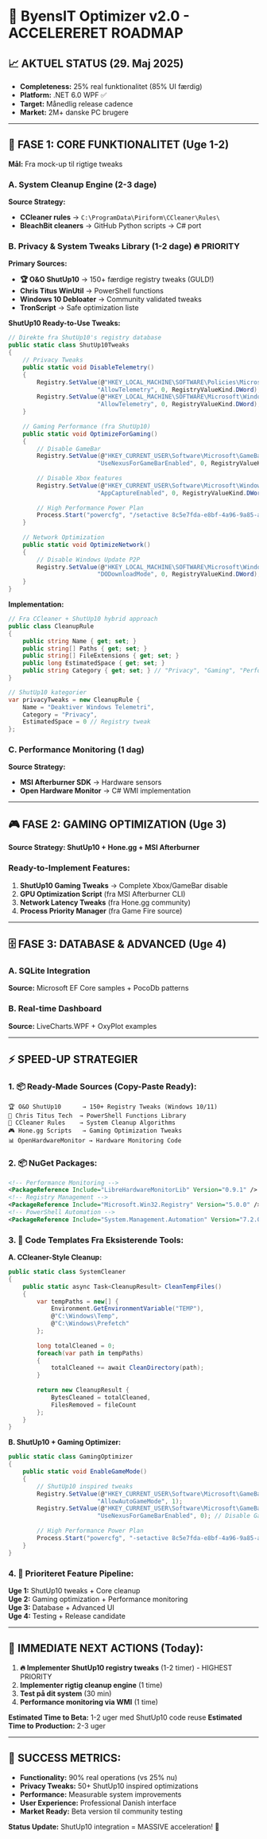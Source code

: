 # 🚀 ByensIT Optimizer v2.0 - ACCELERERET ROADMAP

## 📈 AKTUEL STATUS (29. Maj 2025)
- **Completeness:** 25% real funktionalitet (85% UI færdig)
- **Platform:** .NET 6.0 WPF ✅ 
- **Target:** Månedlig release cadence
- **Market:** 2M+ danske PC brugere

---

## 🎯 FASE 1: CORE FUNKTIONALITET (Uge 1-2)
**Mål:** Fra mock-up til rigtige tweaks

### **A. System Cleanup Engine (2-3 dage)**
**Source Strategy:** 
- **CCleaner rules** → `C:\ProgramData\Piriform\CCleaner\Rules\`
- **BleachBit cleaners** → GitHub Python scripts → C# port

### **B. Privacy & System Tweaks Library (1-2 dage) 🔥 PRIORITY**
**Primary Sources:**
- **🏆 O&O ShutUp10** → 150+ færdige registry tweaks (GULD!)
- **Chris Titus WinUtil** → PowerShell functions
- **Windows 10 Debloater** → Community validated tweaks
- **TronScript** → Safe optimization liste

**ShutUp10 Ready-to-Use Tweaks:**
```csharp
// Direkte fra ShutUp10's registry database
public static class ShutUp10Tweaks 
{
    // Privacy Tweaks
    public static void DisableTelemetry()
    {
        Registry.SetValue(@"HKEY_LOCAL_MACHINE\SOFTWARE\Policies\Microsoft\Windows\DataCollection", 
                         "AllowTelemetry", 0, RegistryValueKind.DWord);
        Registry.SetValue(@"HKEY_LOCAL_MACHINE\SOFTWARE\Microsoft\Windows\CurrentVersion\Policies\DataCollection", 
                         "AllowTelemetry", 0, RegistryValueKind.DWord);
    }
    
    // Gaming Performance (fra ShutUp10)
    public static void OptimizeForGaming()
    {
        // Disable GameBar
        Registry.SetValue(@"HKEY_CURRENT_USER\Software\Microsoft\GameBar", 
                         "UseNexusForGameBarEnabled", 0, RegistryValueKind.DWord);
        
        // Disable Xbox features
        Registry.SetValue(@"HKEY_CURRENT_USER\Software\Microsoft\Windows\CurrentVersion\GameDVR", 
                         "AppCaptureEnabled", 0, RegistryValueKind.DWord);
                         
        // High Performance Power Plan
        Process.Start("powercfg", "/setactive 8c5e7fda-e8bf-4a96-9a85-a6e23a8c635c");
    }
    
    // Network Optimization
    public static void OptimizeNetwork()
    {
        // Disable Windows Update P2P
        Registry.SetValue(@"HKEY_LOCAL_MACHINE\SOFTWARE\Microsoft\Windows\CurrentVersion\DeliveryOptimization\Config", 
                         "DODownloadMode", 0, RegistryValueKind.DWord);
    }
}
```

**Implementation:**
```csharp
// Fra CCleaner + ShutUp10 hybrid approach
public class CleanupRule 
{
    public string Name { get; set; }
    public string[] Paths { get; set; }
    public string[] FileExtensions { get; set; }
    public long EstimatedSpace { get; set; }
    public string Category { get; set; } // "Privacy", "Gaming", "Performance"
}

// ShutUp10 kategorier
var privacyTweaks = new CleanupRule {
    Name = "Deaktiver Windows Telemetri",
    Category = "Privacy",
    EstimatedSpace = 0 // Registry tweak
};
```

### **C. Performance Monitoring (1 dag)**
**Source Strategy:**
- **MSI Afterburner SDK** → Hardware sensors
- **Open Hardware Monitor** → C# WMI implementation

---

## 🎮 FASE 2: GAMING OPTIMIZATION (Uge 3)
**Source Strategy: ShutUp10 + Hone.gg + MSI Afterburner**

### **Ready-to-Implement Features:**
1. **ShutUp10 Gaming Tweaks** → Complete Xbox/GameBar disable
2. **GPU Optimization Script** (fra MSI Afterburner CLI)
3. **Network Latency Tweaks** (fra Hone.gg community)
4. **Process Priority Manager** (fra Game Fire source)

---

## 🗄️ FASE 3: DATABASE & ADVANCED (Uge 4)

### **A. SQLite Integration**
**Source:** Microsoft EF Core samples + PocoDb patterns

### **B. Real-time Dashboard**
**Source:** LiveCharts.WPF + OxyPlot examples

---

## ⚡ SPEED-UP STRATEGIER

### **1. 📦 Ready-Made Sources (Copy-Paste Ready):**
```
🏆 O&O ShutUp10      → 150+ Registry Tweaks (Windows 10/11)
🔧 Chris Titus Tech  → PowerShell Functions Library  
🧹 CCleaner Rules    → System Cleanup Algorithms
🎮 Hone.gg Scripts   → Gaming Optimization Tweaks
📊 OpenHardwareMonitor → Hardware Monitoring Code
```

### **2. 📦 NuGet Packages:**
```xml
<!-- Performance Monitoring -->
<PackageReference Include="LibreHardwareMonitorLib" Version="0.9.1" />
<!-- Registry Management -->  
<PackageReference Include="Microsoft.Win32.Registry" Version="5.0.0" />
<!-- PowerShell Automation -->
<PackageReference Include="System.Management.Automation" Version="7.2.0" />
```

### **3. 🔄 Code Templates Fra Eksisterende Tools:**

**A. CCleaner-Style Cleanup:**
```csharp
public static class SystemCleaner 
{
    public static async Task<CleanupResult> CleanTempFiles()
    {
        var tempPaths = new[] { 
            Environment.GetEnvironmentVariable("TEMP"),
            @"C:\Windows\Temp",
            @"C:\Windows\Prefetch"
        };
        
        long totalCleaned = 0;
        foreach(var path in tempPaths) 
        {
            totalCleaned += await CleanDirectory(path);
        }
        
        return new CleanupResult { 
            BytesCleaned = totalCleaned,
            FilesRemoved = fileCount 
        };
    }
}
```

**B. ShutUp10 + Gaming Optimizer:**
```csharp
public static class GamingOptimizer
{
    public static void EnableGameMode()
    {
        // ShutUp10 inspired tweaks
        Registry.SetValue(@"HKEY_CURRENT_USER\Software\Microsoft\GameBar", 
                         "AllowAutoGameMode", 1);
        Registry.SetValue(@"HKEY_CURRENT_USER\Software\Microsoft\GameBar", 
                         "UseNexusForGameBarEnabled", 0); // Disable GameBar
        
        // High Performance Power Plan
        Process.Start("powercfg", "-setactive 8c5e7fda-e8bf-4a96-9a85-a6e23a8c635c");
    }
}
```

### **4. 🎯 Prioriteret Feature Pipeline:**

**Uge 1:** ShutUp10 tweaks + Core cleanup  
**Uge 2:** Gaming optimization + Performance monitoring  
**Uge 3:** Database + Advanced UI  
**Uge 4:** Testing + Release candidate

---

## 🚀 IMMEDIATE NEXT ACTIONS (Today):

1. **🔥 Implementer ShutUp10 registry tweaks** (1-2 timer) - HIGHEST PRIORITY
2. **Implementer rigtig cleanup engine** (1 time)
3. **Test på dit system** (30 min)
4. **Performance monitoring via WMI** (1 time)

**Estimated Time to Beta:** 1-2 uger med ShutUp10 code reuse
**Estimated Time to Production:** 2-3 uger

---

## 🎯 SUCCESS METRICS:
- **Functionality:** 90% real operations (vs 25% nu)
- **Privacy Tweaks:** 50+ ShutUp10 inspired optimizations
- **Performance:** Measurable system improvements
- **User Experience:** Professional Danish interface
- **Market Ready:** Beta version til community testing

**Status Update:** ShutUp10 integration = MASSIVE acceleration! 🚀 
